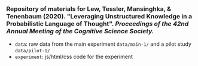 ### Repository of materials for Lew, Tessler, Mansinghka, & Tenenbaum (2020). "Leveraging Unstructured Knowledge in a Probabilistic Language of Thought". *Proceedings of the 42nd Annual Meeting of the Cognitive Science Society.*

- `data`: raw data from the main experiment `data/main-1/` and a pilot study `data/pilot-1/`
- `experiment`: js/html/css code for the experiment
